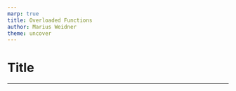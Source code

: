 ```yaml
---
marp: true
title: Overloaded Functions
author: Marius Weidner
theme: uncover
---
```


# Title

<!-- _paginate: false -->
<!-- _footer: Marius Weidner ‒ Chair of Programming Languages ‒ Title  -->

---